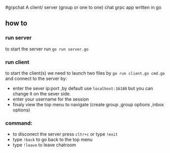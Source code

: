 #grpchat
A client/ server (group or one to one) chat grpc app written in go

## how to 

### run server
 to start the server  run  ```go run server.go ```

### run client
 to start the client(s) we need to launch  two files by   ```go run client.go cmd.go ```
 and connect to the server by:
  * enter the sever ip:port ,by default use ```localhost:16180``` but you can change  it on the sever side.
  * enter your username for the session
  * finaly view the top menu to navigate (create group ,group options ,inbox options)

### command:
  * to disconect the server press ```cltr+c``` or type ```!exit``` 
  * type  ```!back``` to go back to the top menu 
  * type  ```!leave```  to leave chatroom